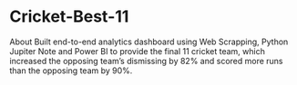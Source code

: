 # Cricket-Best-11
About Built end-to-end analytics dashboard using Web Scrapping, Python Jupiter Note and Power BI to provide the final 11 cricket team, which increased the opposing team’s dismissing by 82% and scored more runs than the opposing team by 90%.
